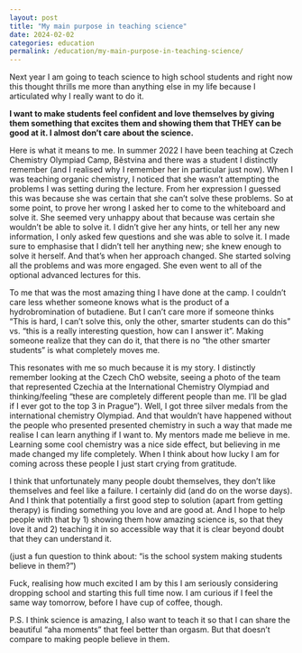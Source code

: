 ```yaml
---
layout: post
title: "My main purpose in teaching science"
date: 2024-02-02
categories: education
permalink: /education/my-main-purpose-in-teaching-science/
---
```






Next year I am going to teach science to high school students and right now this thought thrills me more than anything else in my life because I articulated why I really want to do it.

**I want to make students feel confident and love themselves by giving them something that excites them and showing them that THEY can be good at it. I almost don’t care about the science.**

Here is what it means to me. In summer 2022 I have been teaching at Czech Chemistry Olympiad Camp, Běstvina and there was a student I distinctly remember (and I realised why I remember her in particular just now). When I was teaching organic chemistry, I noticed that she wasn’t attempting the problems I was setting during the lecture. From her expression I guessed this was because she was certain that she can’t solve these problems. So at some point, to prove her wrong I asked her to come to the whiteboard and solve it. She seemed very unhappy about that because was certain she wouldn’t be able to solve it. I didn’t give her any hints, or tell her any new information, I only asked few questions and she was able to solve it. I made sure to emphasise that I didn’t tell her anything new; she knew enough to solve it herself. And that’s when her approach changed. She started solving all the problems and was more engaged. She even went to all of the optional advanced lectures for this.

To me that was the most amazing thing I have done at the camp. I couldn’t care less whether someone knows what is the product of a hydrobromination of butadiene. But I can’t care more if someone thinks “This is hard, I can’t solve this, only the other, smarter students can do this” vs. “this is a really interesting question, how can I answer it”. Making someone realize that they can do it, that there is no “the other smarter students” is what completely moves me.

This resonates with me so much because it is my story. I distinctly remember looking at the Czech ChO website, seeing a photo of the team that represented Czechia at the International Chemistry Olympiad and thinking/feeling “these are completely different people than me. I’ll be glad if I ever got to the top 3 in Prague”). Well, I got three silver medals from the international chemistry Olympiad. And that wouldn’t have happened without the people who presented presented chemistry in such a way that made me realise I can learn anything if I want to. My mentors made me believe in me. Learning some cool chemistry was a nice side effect, but believing in me made changed my life completely. When I think about how lucky I am for coming across these people I just start crying from gratitude.

I think that unfortunately many people doubt themselves, they don’t like themselves and feel like a failure. I certainly did (and do on the worse days). And I think that potentially a first good step to solution (apart from getting therapy) is finding something you love and are good at. And I hope to help people with that by 1) showing them how amazing science is, so that they love it and 2) teaching it in so accessible way that it is clear beyond doubt that they can understand it.

(just a fun question to think about: “is the school system making students believe in them?”)

Fuck, realising how much excited I am by this I am seriously considering dropping school and starting this full time now. I am curious if I feel the same way tomorrow, before I have cup of coffee, though.

P.S. I think science is amazing, I also want to teach it so that I can share the beautiful “aha moments” that feel better than orgasm. But that doesn’t compare to making people believe in them.
